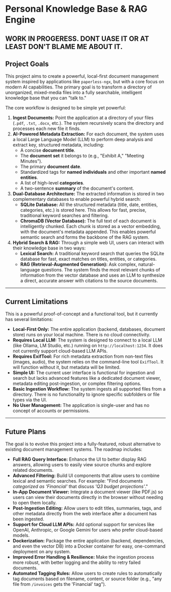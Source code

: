 # Personal Knowledge Base & RAG Engine

## WORK IN PROGERESS. DONT UASE IT OR AT LEAST DON'T BLAME ME ABOUT IT. 

## Project Goals

This project aims to create a powerful, local-first document management system inspired by applications like `paperless-ngx`, but with a core focus on modern AI capabilities. The primary goal is to transform a directory of unorganized, mixed-media files into a fully searchable, intelligent knowledge base that you can "talk to."

The core workflow is designed to be simple yet powerful:

1.  **Ingest Documents:** Point the application at a directory of your files (`.pdf`, `.txt`, `.docx`, etc.). The system recursively scans the directory and processes each new file it finds.
2.  **AI-Powered Metadata Extraction:** For each document, the system uses a local Large Language Model (LLM) to perform deep analysis and extract key, structured metadata, including:
    * A concise **document title**.
    * The **document set** it belongs to (e.g., "Exhibit A," "Meeting Minutes").
    * The primary **document date**.
    * Standardized tags for **named individuals** and other important **named entities**.
    * A list of high-level **categories**.
    * A two-sentence **summary** of the document's content.
3.  **Dual-Database Architecture:** The extracted information is stored in two complementary databases to enable powerful hybrid search:
    * **SQLite Database:** All the structured metadata (title, date, entities, categories, etc.) is stored here. This allows for fast, precise, traditional keyword searches and filtering.
    * **ChromaDB (Vector Database):** The full text of each document is intelligently chunked. Each chunk is stored as a vector embedding, with the document's metadata appended. This enables powerful semantic search and forms the backbone of the RAG system.
4.  **Hybrid Search & RAG:** Through a simple web UI, users can interact with their knowledge base in two ways:
    * **Lexical Search:** A traditional keyword search that queries the SQLite database for fast, exact matches on titles, entities, or categories.
    * **RAG (Retrieval-Augmented Generation):** Ask complex, natural-language questions. The system finds the most relevant chunks of information from the vector database and uses an LLM to synthesize a direct, accurate answer with citations to the source documents.

---

## Current Limitations

This is a powerful proof-of-concept and a functional tool, but it currently has several limitations:

* **Local-First Only:** The entire application (backend, databases, document store) runs on your local machine. There is no cloud connectivity.
* **Requires Local LLM:** The system is designed to connect to a local LLM (like Ollama, LM Studio, etc.) running on `http://localhost:1234`. It does not currently support cloud-based LLM APIs.
* **Requires ExifTool:** For rich metadata extraction from non-text files (images, audio), the system relies on the command-line tool `ExifTool`. It will function without it, but metadata will be limited.
* **Simple UI:** The current user interface is functional for ingestion and search but lacks advanced features like a dedicated document viewer, metadata editing post-ingestion, or complex filtering options.
* **Basic Ingestion Workflow:** The system ingests all supported files from a directory. There is no functionality to ignore specific subfolders or file types via the UI.
* **No User Management:** The application is single-user and has no concept of accounts or permissions.

---

## Future Plans

The goal is to evolve this project into a fully-featured, robust alternative to existing document management systems. The roadmap includes:

* **Full RAG Query Interface:** Enhance the UI to better display RAG answers, allowing users to easily view source chunks and explore related documents.
* **Advanced Filtering:** Build UI components that allow users to combine lexical and semantic searches. For example: "Find documents *categorized as 'Financial'* that discuss *'Q3 budget projections'*."
* **In-App Document Viewer:** Integrate a document viewer (like PDF.js) so users can view their documents directly in the browser without needing to open them locally.
* **Post-Ingestion Editing:** Allow users to edit titles, summaries, tags, and other metadata directly from the web interface after a document has been ingested.
* **Support for Cloud LLM APIs:** Add optional support for services like OpenAI, Anthropic, or Google Gemini for users who prefer cloud-based models.
* **Dockerization:** Package the entire application (backend, dependencies, and even the vector DB) into a Docker container for easy, one-command deployment on any system.
* **Improved Error Handling & Resilience:** Make the ingestion process more robust, with better logging and the ability to retry failed documents.
* **Automated Tagging Rules:** Allow users to create rules to automatically tag documents based on filename, content, or source folder (e.g., "any file from `/invoices` gets the 'Financial' tag").

